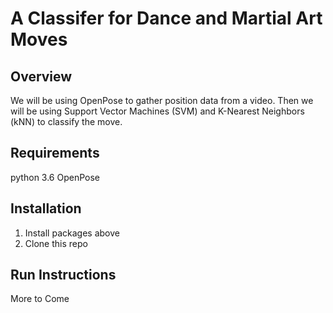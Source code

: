 # A Classifer for Dance and Martial Art Moves
## Overview 
We will be using OpenPose to gather position data from a video. Then we will be using Support Vector Machines (SVM) and K-Nearest Neighbors (kNN) to classify the move. 
## Requirements
python 3.6
OpenPose 
## Installation 
1. Install packages above 
2. Clone this repo 
## Run Instructions 
More to Come 

